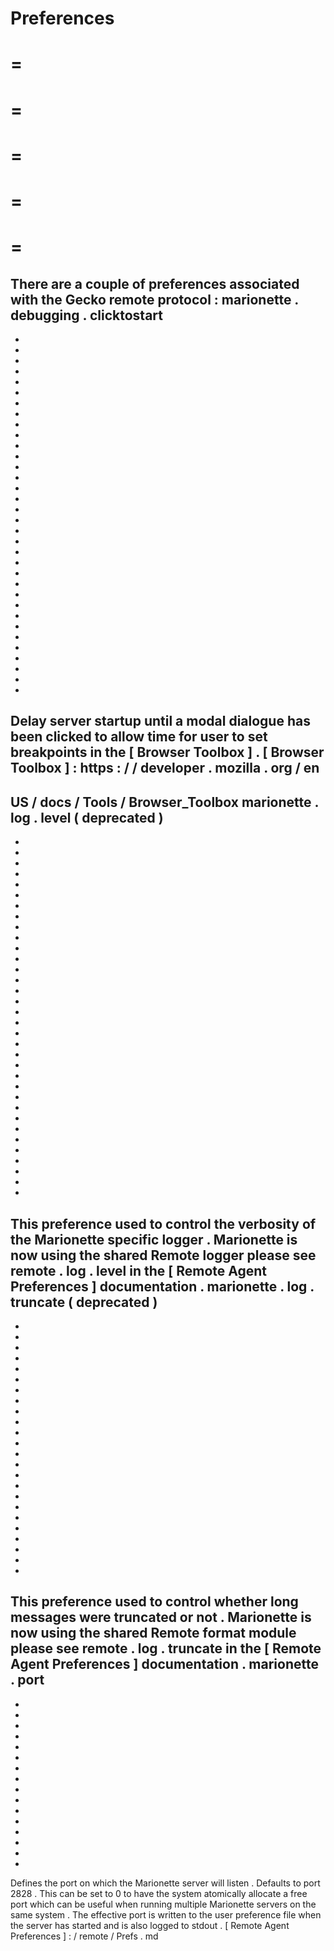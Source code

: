 Preferences
=
=
=
=
=
=
=
=
=
=
=
There
are
a
couple
of
preferences
associated
with
the
Gecko
remote
protocol
:
marionette
.
debugging
.
clicktostart
-
-
-
-
-
-
-
-
-
-
-
-
-
-
-
-
-
-
-
-
-
-
-
-
-
-
-
-
-
-
-
-
-
-
-
Delay
server
startup
until
a
modal
dialogue
has
been
clicked
to
allow
time
for
user
to
set
breakpoints
in
the
[
Browser
Toolbox
]
.
[
Browser
Toolbox
]
:
https
:
/
/
developer
.
mozilla
.
org
/
en
-
US
/
docs
/
Tools
/
Browser_Toolbox
marionette
.
log
.
level
(
deprecated
)
-
-
-
-
-
-
-
-
-
-
-
-
-
-
-
-
-
-
-
-
-
-
-
-
-
-
-
-
-
-
-
-
-
-
-
This
preference
used
to
control
the
verbosity
of
the
Marionette
specific
logger
.
Marionette
is
now
using
the
shared
Remote
logger
please
see
remote
.
log
.
level
in
the
[
Remote
Agent
Preferences
]
documentation
.
marionette
.
log
.
truncate
(
deprecated
)
-
-
-
-
-
-
-
-
-
-
-
-
-
-
-
-
-
-
-
-
-
-
-
-
-
This
preference
used
to
control
whether
long
messages
were
truncated
or
not
.
Marionette
is
now
using
the
shared
Remote
format
module
please
see
remote
.
log
.
truncate
in
the
[
Remote
Agent
Preferences
]
documentation
.
marionette
.
port
-
-
-
-
-
-
-
-
-
-
-
-
-
-
-
-
-
Defines
the
port
on
which
the
Marionette
server
will
listen
.
Defaults
to
port
2828
.
This
can
be
set
to
0
to
have
the
system
atomically
allocate
a
free
port
which
can
be
useful
when
running
multiple
Marionette
servers
on
the
same
system
.
The
effective
port
is
written
to
the
user
preference
file
when
the
server
has
started
and
is
also
logged
to
stdout
.
[
Remote
Agent
Preferences
]
:
/
remote
/
Prefs
.
md
